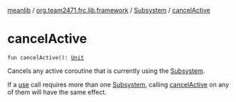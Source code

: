 [meanlib](../../index.md) / [org.team2471.frc.lib.framework](../index.md) / [Subsystem](index.md) / [cancelActive](./cancel-active.md)

# cancelActive

`fun cancelActive(): `[`Unit`](https://kotlinlang.org/api/latest/jvm/stdlib/kotlin/-unit/index.html)

Cancels any active coroutine that is currently using the [Subsystem](index.md).

If a [use](../use.md) call requires more than one [Subsystem](index.md), calling [cancelActive](./cancel-active.md) on any of them will have the
same effect.

